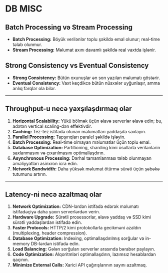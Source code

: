 # DB MISC

## Batch Processing və Stream Processing

- **Batch Processing:** Böyük verilənlər toplu şəkildə emal olunur; real-time tələb olunmur.
- **Stream Processing:** Məlumat axını davamlı şəkildə real vaxtda işlənir.

## Strong Consistency vs Eventual Consistency

- **Strong Consistency:** Bütün oxunuşlar ən son yazılan məlumatı göstərir.
- **Eventual Consistency:** Vaxt keçdikcə bütün nüsxələr uyğunlaşır, amma anlıq fərqlər ola bilər.

---

## Throughput-u necə yaxşılaşdırmaq olar

1. **Horizontal Scalability:** Yükü bölmək üçün əlavə serverlər əlavə edin; bu, adətən vertical scaling-dən effektivdir.
2. **Caching:** Tez-tez istifadə olunan məlumatları yaddaşda saxlayın.
3. **Parallel Processing:** Tapşırıqları paralel şəkildə işləyin.
4. **Batch Processing:** Real-time olmayan məlumatlar üçün toplu emal.
5. **Database Optimization:** Partitioning, sharding kimi üsullarla verilənlərin saxlanmasını və çıxarılmasını optimallaşdırın.
6. **Asynchronous Processing:** Dərhal tamamlanması tələb olunmayan əməliyyatları asinxron icra edin.
7. **Network Bandwidth:** Daha yüksək məlumat ötürmə sürəti üçün şəbəkə tutumunu artırın.

---

## Latency-ni necə azaltmaq olar

1. **Network Optimization:** CDN-lərdən istifadə edərək məlumatı istifadəçiyə daha yaxın serverlərdən verin.
2. **Hardware Upgrade:** Sürətli prosessorlar, əlavə yaddaş və SSD kimi sürətli yaddaşlardan istifadə edin.
3. **Faster Protocols:** HTTP/2 kimi protokollarla gecikməni azaldın (multiplexing, header compression).
4. **Database Optimization:** Indexing, optimallaşdırılmış sorğular və in-memory DB-lərdən istifadə edin.
5. **Load Balancing:** Gələn sorğuları serverlər arasında bərabər paylayın.
6. **Code Optimization:** Alqoritmləri optimallaşdırın, lazımsız hesablardan qaçının.
7. **Minimize External Calls:** Xarici API çağırışlarının sayını azaltmaq.

